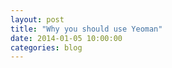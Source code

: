 ```yaml
---
layout: post
title: "Why you should use Yeoman"
date: 2014-01-05 10:00:00
categories: blog
---
```


